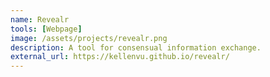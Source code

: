 ```yaml
---
name: Revealr
tools: [Webpage]
image: /assets/projects/revealr.png
description: A tool for consensual information exchange.
external_url: https://kellenvu.github.io/revealr/
---
```

